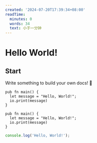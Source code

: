 ```yaml
---
created: '2024-07-20T17:39:34+08:00'
readTime:
  minutes: 0
  words: 34
  text: 小于一分钟
---
```


# Hello World!

## Start

Write something to build your own docs! 🎁

```text
pub fn main() {
  let message = "Hello, World!";
  io.print(message)
}
```

```gleam
pub fn main() {
  let message = "Hello, World!";
  io.print(message)
}
```

```javascript
console.log('Hello, World!');
```
